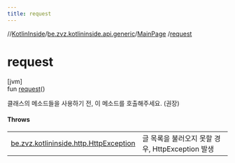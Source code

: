 ```yaml
---
title: request
---
```

//[KotlinInside](../../../index.html)/[be.zvz.kotlininside.api.generic](../index.html)/[MainPage](index.html)
/[request](request.html)

# request

[jvm]\
fun [request](request.html)()

클래스의 메소드들을 사용하기 전, 이 메소드를 호출해주세요. (권장)

#### Throws

| | |
|---|---|
| [be.zvz.kotlininside.http.HttpException](../../be.zvz.kotlininside.http/-http-exception/index.html) | 글 목록을 불러오지 못할 경우, HttpException 발생 |




